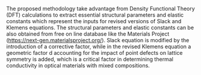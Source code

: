 The proposed methodology take advantage from Density Functional Theory (DFT) calculations to extract essential structural parameters and elastic constants which represent the inputs for revised versions of Slack and Klemens equations. The structural parameters and elastic constants can be also obtained from free on line database like the Materials Project (https://next-gen.materialsproject.org/).
Slack equation is modified by the introduction of a corrective factor, while in the revised Klemens equation a geometric factor d accounting for the impact of point defects on lattice symmetry is added, which is a critical factor in determining thermal conductivity in optical materials with mixed compositions.
